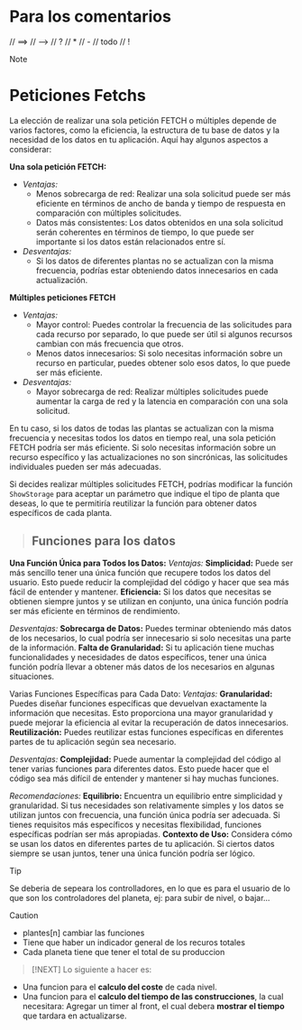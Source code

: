 # Para los comentarios

// ==>
// -->
// ?
// *
// -
// todo
// !

> [!NOTE]
> # Peticiones Fetchs
La elección de realizar una sola petición FETCH o múltiples depende de varios factores, como la eficiencia, la estructura de tu base de datos y la necesidad de los datos en tu aplicación. Aquí hay algunos aspectos a considerar:

**Una sola petición FETCH:**
- _Ventajas:_
  - Menos sobrecarga de red: Realizar una sola solicitud puede ser más eficiente en términos de ancho de banda y tiempo de respuesta en comparación con múltiples solicitudes.
  - Datos más consistentes: Los datos obtenidos en una sola solicitud serán coherentes en términos de tiempo, lo que puede ser importante si los datos están relacionados entre sí.
- _Desventajas:_
  - Si los datos de diferentes plantas no se actualizan con la misma frecuencia, podrías estar obteniendo datos innecesarios en cada actualización.

**Múltiples peticiones FETCH**
- _Ventajas:_
  - Mayor control: Puedes controlar la frecuencia de las solicitudes para cada recurso por separado, lo que puede ser útil si algunos recursos cambian con más frecuencia que otros.
  - Menos datos innecesarios: Si solo necesitas información sobre un recurso en particular, puedes obtener solo esos datos, lo que puede ser más eficiente.
- _Desventajas:_
  - Mayor sobrecarga de red: Realizar múltiples solicitudes puede aumentar la carga de red y la latencia en comparación con una sola solicitud.

En tu caso, si los datos de todas las plantas se actualizan con la misma frecuencia y necesitas todos los datos en tiempo real, una sola petición FETCH podría ser más eficiente. Si solo necesitas información sobre un recurso específico y las actualizaciones no son sincrónicas, las solicitudes individuales pueden ser más adecuadas.

Si decides realizar múltiples solicitudes FETCH, podrías modificar la función `ShowStorage` para aceptar un parámetro que indique el tipo de planta que deseas, lo que te permitiría reutilizar la función para obtener datos específicos de cada planta.


> ## Funciones para los datos

**Una Función Única para Todos los Datos:**
_Ventajas:_
**Simplicidad:**
Puede ser más sencillo tener una única función que recupere todos los datos del usuario. Esto puede reducir la complejidad del código y hacer que sea más fácil de entender y mantener.
**Eficiencia:**
Si los datos que necesitas se obtienen siempre juntos y se utilizan en conjunto, una única función podría ser más eficiente en términos de rendimiento.

_Desventajas:_
**Sobrecarga de Datos:**
Puedes terminar obteniendo más datos de los necesarios, lo cual podría ser innecesario si solo necesitas una parte de la información.
**Falta de Granularidad:**
Si tu aplicación tiene muchas funcionalidades y necesidades de datos específicos, tener una única función podría llevar a obtener más datos de los necesarios en algunas situaciones.

 Varias Funciones Específicas para Cada Dato:
_Ventajas:_
**Granularidad:**
Puedes diseñar funciones específicas que devuelvan exactamente la información que necesitas. Esto proporciona una mayor granularidad y puede mejorar la eficiencia al evitar la recuperación de datos innecesarios.
**Reutilización:**
Puedes reutilizar estas funciones específicas en diferentes partes de tu aplicación según sea necesario.

_Desventajas:_
**Complejidad:**
Puede aumentar la complejidad del código al tener varias funciones para diferentes datos. Esto puede hacer que el código sea más difícil de entender y mantener si hay muchas funciones.

_Recomendaciones:_
**Equilibrio:**
Encuentra un equilibrio entre simplicidad y granularidad. Si tus necesidades son relativamente simples y los datos se utilizan juntos con frecuencia, una función única podría ser adecuada. Si tienes requisitos más específicos y necesitas flexibilidad, funciones específicas podrían ser más apropiadas.
**Contexto de Uso:**
Considera cómo se usan los datos en diferentes partes de tu aplicación. Si ciertos datos siempre se usan juntos, tener una única función podría ser lógico.



> [!Tip]
Se deberia de sepeara los controlladores, en lo que es para el usuario de lo que son los controladores del planeta,
  ej: para subir de nivel, o bajar...

> [!CAUTION]
- plantes[n] cambiar las funciones 
- Tiene que haber un indicador general de los recuros totales 
- Cada planeta tiene que tener el total de su produccion


> [!NEXT]
Lo siguiente a hacer es:
- Una funcion para el **calculo del coste** de cada nivel.
- Una funcion para el **calculo del tiempo de las construcciones**, la cual necesitara:
  Agregar un timer al front, el cual debera **mostrar el tiempo** que tardara en actualizarse.
